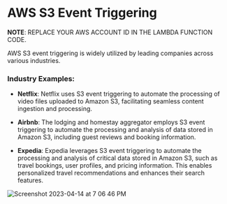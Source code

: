 # AWS S3 Event Triggering

**NOTE**: REPLACE YOUR AWS ACCOUNT ID IN THE LAMBDA FUNCTION CODE.

AWS S3 event triggering is widely utilized by leading companies across various industries.

### Industry Examples:

- **Netflix**: Netflix uses S3 event triggering to automate the processing of video files uploaded to Amazon S3, facilitating seamless content ingestion and processing.
  
- **Airbnb**: The lodging and homestay aggregator employs S3 event triggering to automate the processing and analysis of data stored in Amazon S3, including guest reviews and booking information.

- **Expedia**: Expedia leverages S3 event triggering to automate the processing and analysis of critical data stored in Amazon S3, such as travel bookings, user profiles, and pricing information. This enables personalized travel recommendations and enhances their search features.

![Screenshot 2023-04-14 at 7 06 46 PM](https://user-images.githubusercontent.com/43399466/232058778-a7299e9b-9892-471c-a05d-14d773b5b333.png)

